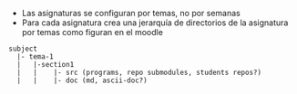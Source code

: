 * Las asignaturas se configuran por temas, no por semanas
* Para cada asignatura crea una jerarquía de directorios de la asignatura por temas como figuran en el moodle

```
subject
  |- tema-1
  |   |-section1
  |   |    |- src (programs, repo submodules, students repos?)
  |   |    |- doc (md, ascii-doc?)
```

